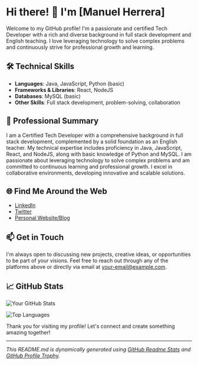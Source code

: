 # Hi there! 👋 I'm [Manuel Herrera]

Welcome to my GitHub profile! I'm a passionate and certified Tech Developer with a rich and diverse background in full stack development and English teaching. I love leveraging technology to solve complex problems and continuously strive for professional growth and learning.

## 🛠️ Technical Skills

- **Languages**: Java, JavaScript, Python (basic)
- **Frameworks & Libraries**: React, NodeJS
- **Databases**: MySQL (basic)
- **Other Skills**: Full stack development, problem-solving, collaboration

## 🌱 Professional Summary

I am a Certified Tech Developer with a comprehensive background in full stack development, complemented by a solid foundation as an English teacher. My technical expertise includes proficiency in Java, JavaScript, React, and NodeJS, along with basic knowledge of Python and MySQL. I am passionate about leveraging technology to solve complex problems and am committed to continuous learning and professional growth. I excel in collaborative environments, developing innovative and scalable solutions.

## 🌐 Find Me Around the Web

- [LinkedIn](https://www.linkedin.com/in/manuelherreramontoya/)
- [Twitter](https://twitter.com/manuelherreram)
- [Personal Website/Blog](your-website)

## 📫 Get in Touch

I'm always open to discussing new projects, creative ideas, or opportunities to be part of your visions. Feel free to reach out through any of the platforms above or directly via email at [your-email@example.com](mailto:manuel.herrera.m@gmail.com).

## 📈 GitHub Stats

![Your GitHub Stats](https://github-readme-stats.vercel.app/api?username=your-github-username&show_icons=true&theme=radical)

![Top Languages](https://github-readme-stats.vercel.app/api/top-langs/?username=your-github-username&layout=compact&theme=radical)

Thank you for visiting my profile! Let's connect and create something amazing together!

---

*This README.md is dynamically generated using [GitHub Readme Stats](https://github.com/anuraghazra/github-readme-stats) and [GitHub Profile Trophy](https://github.com/ryo-ma/github-profile-trophy).*
